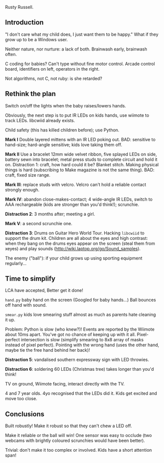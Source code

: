 ---
---

Rusty Russell.

Introduction
------------

"I don't care what my child does, I just want them to be happy." What if they
grow up to be a Windows user.

Neither nature, nor nurture: a lack of both. Brainwash early, brainwash often.

C coding for babies? Can't type without fine motor control. Arcade control
board, identifiers on left, operators in the right.

Not algorithms, not C, not ruby: is she retarded?

Rethink the plan
----------------

Switch on/off the lights when the baby raises/lowers hands.

Obviously, the next step is to put IR LEDs on kids hands, use wiimote to track
LEDs. libcwiid already exists.

Child safety (this has killed children before); use Python.

**Mark I** Double layered mittens with an IR LED poking out. BAD: sensitive to
hand-size; hard-angle sensitive; kids love taking them off.

**Mark II** Use a bracelet 12mm wide velvet ribbon, five splayed LEDs on side,
battery sewn into bracelet; metal press studs to complete circuit and hold it
on. Distraction 1: craft, how hard could it be? Blanket stitch. Making
physical things is hard (subscribing to Make magazine is not the same thing).
BAD: craft, fixed size range.

**Mark III**: replace studs with velcro. Velcro can't hold a reliable contact
strongly enough.

**Mark IV**: abandon close-makes-contact; 4 wide-angle IR LEDs, switch to AAA
rechargeable (kids are stronger than you'd think!); scrunchie.

**Distraction 2**: 3 months after; meeting a girl.

**Mark V**: a second scrunchie one.

**Distraction 3**: Drums on Guitar Hero World Tour. Hacking `libcwiid` to
support the drum kit. Children are all about the eyes and high contrast: when
they bang on the drums eyes appear on the screen (steal them from xeyes) and
play sounds (http://wiki.laptop.org/go/Sound_samples).

The enemy ("ball"): if your child grows up using sporting equipment
regularly...

Time to simplify
----------------

LCA have accepted, Better get it done!

`hand.py` baby hand on the screen (Googled for baby hands...) Ball bounces off
hand with sound.

`smear.py` kids love smearing stuff almost as much as parents hate cleaning it
up.

Problem: Python is slow (who knew?)! Events are reported by the Wiimote about
10ms apart. You've got no chance of keeping up with it all. Pixel-perfect
intersection is slow (simplify smearing to 8x8 array of masks instead of pixel
perfect). Pointing with the wrong hand (uses the other hand, maybe tie the
free hand behind her back)!

**Distraction 5**: vandalised southern expressway sign with LED throwies.

**Distraction 6**: soldering 60 LEDs (Christmas tree) takes longer than you'd
think!

TV on ground, Wiimote facing, interact directly with the TV.

4 and 7 year olds. 4yo recognised that the LEDs did it. Kids get excited and
move too close.

Conclusions
-----------

Built robustly! Make it robust so that they can't chew a LED off.

Make it reliable or the ball will win! One sensor was easy to occlude (two
webcams with brightly coloured scrunchies would have been better).

Trivial: don't make it too complex or involved. Kids have a short attention
span!